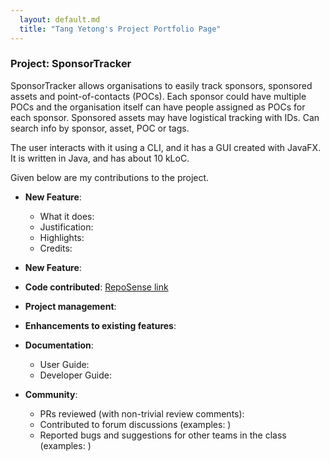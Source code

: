 ```yaml
---
  layout: default.md
  title: "Tang Yetong's Project Portfolio Page"
---
```


### Project: SponsorTracker

SponsorTracker allows organisations to easily track sponsors, sponsored assets and point-of-contacts (POCs). Each sponsor could have multiple POCs and the organisation itself can have people assigned as POCs for each sponsor. Sponsored assets may have logistical tracking with IDs. Can search info by sponsor, asset, POC or tags.

The user interacts with it using a CLI, and it has a GUI created with JavaFX. It is written in Java, and has about 10 kLoC.

Given below are my contributions to the project.

* **New Feature**:
  * What it does:
  * Justification:
  * Highlights:
  * Credits:

* **New Feature**:

* **Code contributed**: [RepoSense link]()

* **Project management**:

* **Enhancements to existing features**:

* **Documentation**:
  * User Guide:
  * Developer Guide:

* **Community**:
  * PRs reviewed (with non-trivial review comments):
  * Contributed to forum discussions (examples: )
  * Reported bugs and suggestions for other teams in the class (examples: )
